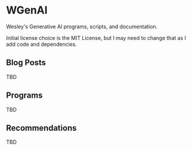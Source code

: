 # WGenAI
Wesley's Generative AI programs, scripts, and documentation.

Initial license choice is the MIT License, but I may need to change that as I add code and dependencies.

## Blog Posts 

TBD

## Programs

TBD

## Recommendations

TBD


